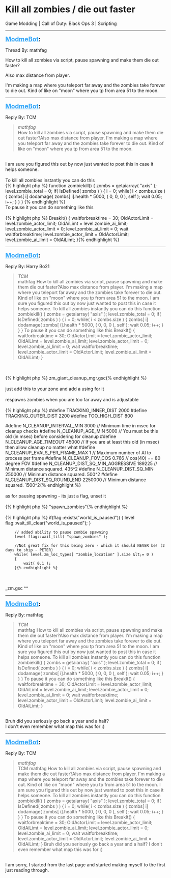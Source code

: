 # Kill all zombies / die out faster
Game Modding | Call of Duty: Black Ops 3 | Scripting

---
<strong style="font-size: 1.4em;"><span style="text-decoration: underline;text-decoration-color: #34a7f9;"><span style="color:#34a7f9;">ModmeBot</span></span>:</strong>

<p>Thread By: mathfag<br /><p style="text-align:left;">How to kill all zombies via script, pause spawning and make them die out faster?</p><p style="text-align:left;">Also max distance from player.</p><p style="text-align:left;"></p><p style="text-align:left;">I&#39;m making a map where you teleport far away and the zombies take forever to die out. Kind of like on &quot;moon&quot; where you tp from area 51 to the moon.</p></p>

---
<strong style="font-size: 1.4em;"><span style="text-decoration: underline;text-decoration-color: #34a7f9;"><span style="color:#34a7f9;">ModmeBot</span></span>:</strong>

<p>Reply By: TCM<br /><blockquote><em>mathfag</em><br />How to kill all zombies via script, pause spawning and make them die out faster?Also max distance from player. I&#39;m making a map where you teleport far away and the zombies take forever to die out. Kind of like on &quot;moon&quot; where you tp from area 51 to the moon.</blockquote><br /> I am sure you figured this out by now just wanted to post this in case it helps someone.<br /> <br />To kill all zombies instantly you can do this<br />{% highlight php %}
function zombiekill()
{
	zombs = getaiarray( "axis" );
	level.zombie_total = 0;
	if( IsDefined( zombs ) )
	{
		i = 0;
		while( i &lt; zombs.size )
		{
			zombs[ i] dodamage( zombs[ i].health * 5000, ( 0, 0, 0 ), self );
			wait 0.05;
			i++;
		}
	}
}
{% endhighlight %}
 <br />To pause it you can do something like this<br /> <br />{% highlight php %}
BreakIt()
{
waitforbreaktime = 30;
OldActorLimit = level.zombie_actor_limit;	
OldAiLimt = level.zombie_ai_limit;
level.zombie_actor_limit = 0;
level.zombie_ai_limit = 0;
wait waitforbreaktime;
level.zombie_actor_limit = OldActorLimit;
level.zombie_ai_limit = OldAiLimt;
}{% endhighlight %}
</p>

---
<strong style="font-size: 1.4em;"><span style="text-decoration: underline;text-decoration-color: #34a7f9;"><span style="color:#34a7f9;">ModmeBot</span></span>:</strong>

<p>Reply By: Harry Bo21<br /><blockquote><em>TCM</em><br />mathfag How to kill all zombies via script, pause spawning and make them die out faster?Also max distance from player. I&#39;m making a map where you teleport far away and the zombies take forever to die out. Kind of like on &quot;moon&quot; where you tp from area 51 to the moon.  I am sure you figured this out by now just wanted to post this in case it helps someone.   To kill all zombies instantly you can do this function zombiekill() { zombs = getaiarray( &quot;axis&quot; ); level.zombie_total = 0; if( IsDefined( zombs ) ) { i = 0; while( i &lt; zombs.size ) { zombs[ i] dodamage( zombs[ i].health * 5000, ( 0, 0, 0 ), self ); wait 0.05; i++; } } }   To pause it you can do something like this   BreakIt() { waitforbreaktime = 30; OldActorLimit = level.zombie_actor_limit; OldAiLimt = level.zombie_ai_limit; level.zombie_actor_limit = 0; level.zombie_ai_limit = 0; wait waitforbreaktime; level.zombie_actor_limit = OldActorLimit; level.zombie_ai_limit = OldAiLimt; }</blockquote><br /> <br />{% highlight php %}
zm_giant_cleanup_mgr.gsc{% endhighlight %}
 <br /> <br />just add this to your zone and add a using for it<br /> <br />respawns zombies when you are too far away and is adjustable<br /> <br />{% highlight php %}
#define TRACKING_INNER_DIST					2000
#define TRACKING_OUTER_DIST					2200
#define TOO_HIGH_DIST						800

#define N_CLEANUP_INTERVAL_MIN				3000	// Minimum time in msec for cleanup checks
#define N_CLEANUP_AGE_MIN					5000	// You must be this old (in msec) before considering for cleanup
#define N_CLEANUP_AGE_TIMEOUT				45000	// If you are at least this old (in msec) then allow cleanup no matter what
#define N_CLEANUP_EVALS_PER_FRAME_MAX		1		// Maximum number of AI to process per frame
#define N_CLEANUP_FOV_COS					0.766	// cos(40) == 80 degree FOV
#define N_CLEANUP_DIST_SQ_MIN_AGGRESSIVE	189225	// Minimum distance squared.  435^2
#define N_CLEANUP_DIST_SQ_MIN				250000	// Minimum distance squared.  500^2
#define N_CLEANUP_DIST_SQ_ROUND_END			2250000	// Minimum distance squared.  1500^2{% endhighlight %}
 <br /> <br />as for pausing spawning - its just a flag, unset it<br /> <br />{% highlight php %}
"spawn_zombies"{% endhighlight %}
 <br /> <br />{% highlight php %}
if(flag::exists("world_is_paused"))
		{
			level flag::wait_till_clear("world_is_paused");
		}

		// added ability to pause zombie spawning
		level flag::wait_till( "spawn_zombies" );
		
		//Not great fix for this being zero - which it should NEVER be! (2 days to ship - PETER)
		while( level.zm_loc_types[ "zombie_location" ].size &lt;= 0 )
		{
			wait( 0.1 );
		}{% endhighlight %}
 <br /> <br />_zm.gsc ^^</p>

---
<strong style="font-size: 1.4em;"><span style="text-decoration: underline;text-decoration-color: #34a7f9;"><span style="color:#34a7f9;">ModmeBot</span></span>:</strong>

<p>Reply By: mathfag<br /><blockquote><em>TCM</em><br />mathfag How to kill all zombies via script, pause spawning and make them die out faster?Also max distance from player. I&#39;m making a map where you teleport far away and the zombies take forever to die out. Kind of like on &quot;moon&quot; where you tp from area 51 to the moon.  I am sure you figured this out by now just wanted to post this in case it helps someone.   To kill all zombies instantly you can do this function zombiekill() { zombs = getaiarray( &quot;axis&quot; ); level.zombie_total = 0; if( IsDefined( zombs ) ) { i = 0; while( i &lt; zombs.size ) { zombs[ i] dodamage( zombs[ i].health * 5000, ( 0, 0, 0 ), self ); wait 0.05; i++; } } }   To pause it you can do something like this   BreakIt() { waitforbreaktime = 30; OldActorLimit = level.zombie_actor_limit; OldAiLimt = level.zombie_ai_limit; level.zombie_actor_limit = 0; level.zombie_ai_limit = 0; wait waitforbreaktime; level.zombie_actor_limit = OldActorLimit; level.zombie_ai_limit = OldAiLimt; }</blockquote><br /> Bruh did you seriously go back a year and a half?<br />I don&#39;t even remember what map this was for :)</p>

---
<strong style="font-size: 1.4em;"><span style="text-decoration: underline;text-decoration-color: #34a7f9;"><span style="color:#34a7f9;">ModmeBot</span></span>:</strong>

<p>Reply By: TCM<br /><blockquote><em>mathfag</em><br />TCM mathfag How to kill all zombies via script, pause spawning and make them die out faster?Also max distance from player. I&#39;m making a map where you teleport far away and the zombies take forever to die out. Kind of like on &quot;moon&quot; where you tp from area 51 to the moon.  I am sure you figured this out by now just wanted to post this in case it helps someone.   To kill all zombies instantly you can do this function zombiekill() { zombs = getaiarray( &quot;axis&quot; ); level.zombie_total = 0; if( IsDefined( zombs ) ) { i = 0; while( i &lt; zombs.size ) { zombs[ i] dodamage( zombs[ i].health * 5000, ( 0, 0, 0 ), self ); wait 0.05; i++; } } }   To pause it you can do something like this   BreakIt() { waitforbreaktime = 30; OldActorLimit = level.zombie_actor_limit; OldAiLimt = level.zombie_ai_limit; level.zombie_actor_limit = 0; level.zombie_ai_limit = 0; wait waitforbreaktime; level.zombie_actor_limit = OldActorLimit; level.zombie_ai_limit = OldAiLimt; }  Bruh did you seriously go back a year and a half? I don&#39;t even remember what map this was for :)</blockquote><br /> I am sorry, I started from the last page and started making myself to the first just reading through.</p>
